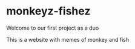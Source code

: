 # monkeyz-fishez

Welcome to our first project as a duo

This is a website with memes of monkey and fish
